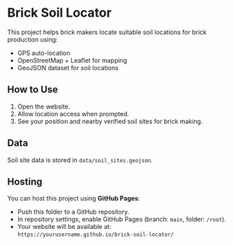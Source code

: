 # Brick Soil Locator

This project helps brick makers locate suitable soil locations for brick production using:
- GPS auto-location
- OpenStreetMap + Leaflet for mapping
- GeoJSON dataset for soil locations

## How to Use
1. Open the website.
2. Allow location access when prompted.
3. See your position and nearby verified soil sites for brick making.

## Data
Soil site data is stored in `data/soil_sites.geojson`.

## Hosting
You can host this project using **GitHub Pages**:
- Push this folder to a GitHub repository.
- In repository settings, enable GitHub Pages (branch: `main`, folder: `/root`).
- Your website will be available at: `https://yourusername.github.io/brick-soil-locator/`
